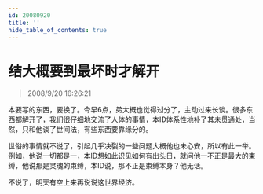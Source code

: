 ```yaml
---
id: 20080920
title: ''
hide_table_of_contents: true
---
```


# 结大概要到最坏时才解开

> 2008/9/20 16:26:21

<div style={{color: '#CC0000', fontSize: '24px', fontWeight: 'bold'}}>

本要写的东西，要换了。今早6点，弟大概也觉得过分了，主动过来长谈。很多东西都解开了，我们很仔细地交流了人体的事情，本ID体系性地补了其未贯通处，当然，只和他谈了世间法，有些东西要靠缘分的。

世俗的事情就不说了，引起几乎决裂的一些问题大概他也未心安，所以有此一举。例如，他说一切都是一，本ID想如此识见如何有出头日，就问他一不正是最大的束缚，他说那是灵魂的束缚，本ID说，那不正是束缚本身？他无话。

不说了，明天有空上来再说说这世界经济。

</div>